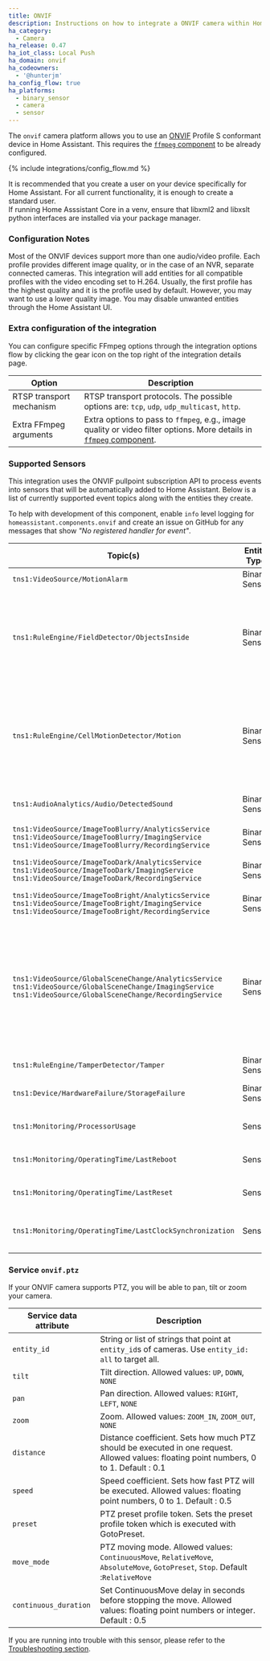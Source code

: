```yaml
---
title: ONVIF
description: Instructions on how to integrate a ONVIF camera within Home Assistant.
ha_category:
  - Camera
ha_release: 0.47
ha_iot_class: Local Push
ha_domain: onvif
ha_codeowners:
  - '@hunterjm'
ha_config_flow: true
ha_platforms:
  - binary_sensor
  - camera
  - sensor
---
```


The `onvif` camera platform allows you to use an [ONVIF](https://www.onvif.org/) Profile S conformant device in Home Assistant. This requires the [`ffmpeg` component](/integrations/ffmpeg/) to be already configured.

{% include integrations/config_flow.md %}

<div class='note'>
  It is recommended that you create a user on your device specifically for Home Assistant. For all current functionality, it is enough to create a standard user.
</div>

<div class='note'>
If running Home Asssistant Core in a venv, ensure that libxml2 and libxslt python interfaces are installed via your package manager.
</div>

### Configuration Notes

Most of the ONVIF devices support more than one audio/video profile. Each profile provides different image quality, or in the case of an NVR, separate connected cameras. This integration will add entities for all compatible profiles with the video encoding set to H.264. Usually, the first profile has the highest quality and it is the profile used by default. However, you may want to use a lower quality image. You may disable unwanted entities through the Home Assistant UI.

### Extra configuration of the integration

You can configure specific FFmpeg options through the integration options flow by clicking the gear icon on the top right of the integration details page.

| Option | Description |
| -------| ----------- |
| RTSP transport mechanism | RTSP transport protocols. The possible options are: `tcp`, `udp`, `udp_multicast`, `http`. |
| Extra FFmpeg arguments | Extra options to pass to `ffmpeg`, e.g., image quality or video filter options. More details in [`ffmpeg` component](/integrations/ffmpeg). |

### Supported Sensors

This integration uses the ONVIF pullpoint subscription API to process events into sensors that will be automatically added to Home Assistant.  Below is a list of currently supported event topics along with the entities they create.

To help with development of this component, enable `info` level logging for `homeassistant.components.onvif` and create an issue on GitHub for any messages that show _"No registered handler for event"_.

| Topic(s) | Entity Type | Device Class | Description |
|----------|-------------|--------------|-------------|
| `tns1:VideoSource/MotionAlarm` | Binary Sensor | Motion | Generic motion alarm. |
| `tns1:RuleEngine/FieldDetector/ObjectsInside` | Binary Sensor | Motion | Polygonal field detection determines if each object in the scene is inside or outside the polygon. |
| `tns1:RuleEngine/CellMotionDetector/Motion` | Binary Sensor | Motion | Cell based motion detection determined by placing a grid over the video source and determining changes. |
| `tns1:AudioAnalytics/Audio/DetectedSound` | Binary Sensor | Sound | Device detected sound. |
| `tns1:VideoSource/ImageTooBlurry/AnalyticsService`<br>`tns1:VideoSource/ImageTooBlurry/ImagingService`<br>`tns1:VideoSource/ImageTooBlurry/RecordingService` | Binary Sensor | Problem | Device reports blurry image. |
| `tns1:VideoSource/ImageTooDark/AnalyticsService`<br>`tns1:VideoSource/ImageTooDark/ImagingService`<br>`tns1:VideoSource/ImageTooDark/RecordingService` | Binary Sensor | Problem | Device reports dark image. |
| `tns1:VideoSource/ImageTooBright/AnalyticsService`<br>`tns1:VideoSource/ImageTooBright/ImagingService`<br>`tns1:VideoSource/ImageTooBright/RecordingService` | Binary Sensor | Problem | Device reports bright image. |
| `tns1:VideoSource/GlobalSceneChange/AnalyticsService`<br>`tns1:VideoSource/GlobalSceneChange/ImagingService`<br>`tns1:VideoSource/GlobalSceneChange/RecordingService` | Binary Sensor | Problem | Device reports a large portion of the video content changing.  The cause can be tamper actions like camera movement or coverage. |
| `tns1:RuleEngine/TamperDetector/Tamper` | Binary Sensor | Problem | Tamper Detection. |
| `tns1:Device/HardwareFailure/StorageFailure` | Binary Sensor | Problem | Storage failure on device. |
| `tns1:Monitoring/ProcessorUsage` | Sensor | Percent | Device processor usage. |
| `tns1:Monitoring/OperatingTime/LastReboot` | Sensor | Timestamp | When the device was last rebooted. |
| `tns1:Monitoring/OperatingTime/LastReset` | Sensor | Timestamp | When the device was last reset. |
| `tns1:Monitoring/OperatingTime/LastClockSynchronization` | Sensor | Timestamp | When the device clock was last synchronized. |

### Service `onvif.ptz`

If your ONVIF camera supports PTZ, you will be able to pan, tilt or zoom your camera.

| Service data attribute | Description |
| -----------------------| ----------- |
| `entity_id` | String or list of strings that point at `entity_id`s of cameras. Use `entity_id: all` to target all. |
| `tilt` | Tilt direction. Allowed values: `UP`, `DOWN`, `NONE` |
| `pan` | Pan direction. Allowed values: `RIGHT`, `LEFT`, `NONE` |
| `zoom` | Zoom. Allowed values: `ZOOM_IN`, `ZOOM_OUT`, `NONE` |
| `distance` | Distance coefficient. Sets how much PTZ should be executed in one request. Allowed values: floating point numbers, 0 to 1. Default : 0.1 |
| `speed` | Speed coefficient. Sets how fast PTZ will be executed. Allowed values: floating point numbers, 0 to 1. Default : 0.5 |
| `preset` | PTZ preset profile token. Sets the preset profile token which is executed with GotoPreset. |
| `move_mode` | PTZ moving mode. Allowed values: `ContinuousMove`, `RelativeMove`, `AbsoluteMove`, `GotoPreset`, `Stop`. Default :`RelativeMove` |
| `continuous_duration` | Set ContinuousMove delay in seconds before stopping the move. Allowed values: floating point numbers or integer. Default : 0.5 |

If you are running into trouble with this sensor, please refer to the [Troubleshooting section](/integrations/ffmpeg/#troubleshooting).
